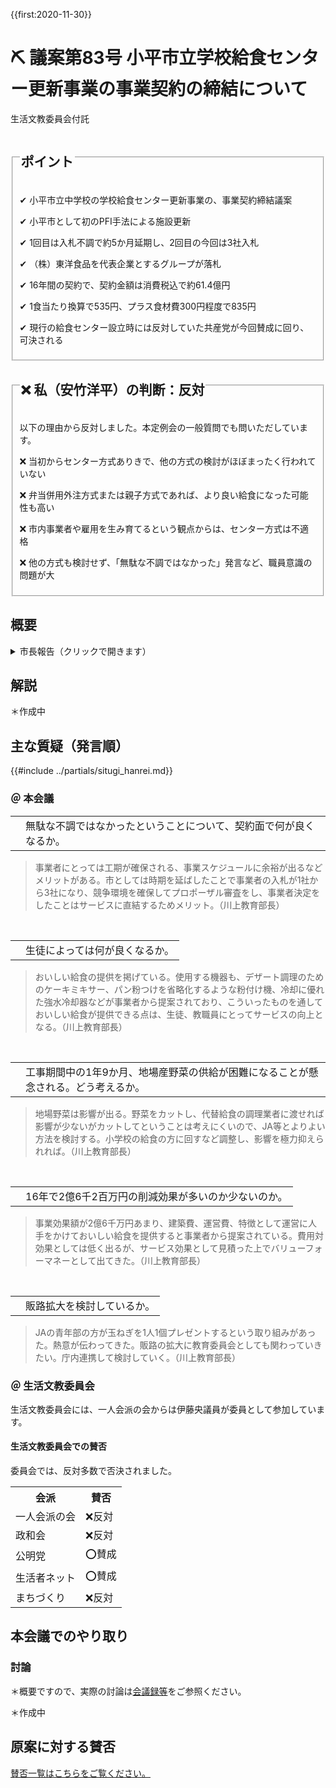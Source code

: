 {{first:2020-11-30}}
# ⛏️ 議案第83号 小平市立学校給食センター更新事業の事業契約の締結について

<i class="fa fa-gavel" aria-hidden="true"></i> 生活文教委員会付託

<fieldset class="point">
  <legend>
    <h2 class="point"> ポイント </h2>
  </legend>
  <p class="point">✔ 小平市立中学校の学校給食センター更新事業の、事業契約締結議案</p>
  <p class="point">✔ 小平市として初のPFI手法による施設更新</p>
  <p class="point">✔ 1回目は入札不調で約5か月延期し、2回目の今回は3社入札</p>
  <p class="point">✔ （株）東洋食品を代表企業とするグループが落札</p>
  <p class="point">✔ 16年間の契約で、契約金額は消費税込で約61.4億円</p>
  <p class="point">✔ 1食当たり換算で535円、プラス食材費300円程度で835円</p>
  <p class="point">✔ 現行の給食センター設立時には反対していた共産党が今回賛成に回り、可決される</p>
</fieldset>

<fieldset class="sanpi">
  <legend>
    <h2 class="sanpi">❌ 私（安竹洋平）の判断：反対 </h2>
  </legend>

以下の理由から反対しました。本定例会の一般質問でも問いただしています。

  <p class="sanpi NG">❌ 当初からセンター方式ありきで、他の方式の検討がほぼまったく行われていない</p>
  <p class="sanpi NG">❌ 弁当併用外注方式または親子方式であれば、より良い給食になった可能性も高い</p>
  <p class="sanpi NG">❌ 市内事業者や雇用を生み育てるという観点からは、センター方式は不適格</p>
  <p class="sanpi NG">❌ 他の方式も検討せず、「無駄な不調ではなかった」発言など、職員意識の問題が大</p>
</fieldset>

## 概要

<details>
<summary>市長報告（クリックで開きます）</summary>

> 本案は、PFI手法により施設更新の手続きを進めている小平市立学校給食センター更新事業の事業契約を締結する必要から提案する
ものです。
>
> 本事業の入札につきまして、本年4月に入札を公告し、技術提案型総合評価一般競争入札方式による選定の結果、本年9月に、株式会社東洋食品を代表企業とするグループが落札いたしました。
>
> その後、PFI手法の標準的な手続きに従い、特別目的会社である、株式会社小平市学校給食サービスが設立され､当該事業者と事業契約を締結するため､民間資金等の活用による公共施設等の整備等の促進に関する法律第12条の規定により、市議会の議決を求めるものです。
>
>事業期間は、事業契約締結日から、令和19年7月末日までの16年7か月間、契約金額は61億3千549万6千959円です。

</details>

## 解説

＊作成中

## 主な質疑（発言順）
{{#include ../partials/situgi_hanrei.md}}

### ＠ 本会議

<table class="qanda"><tr><td><i class="fa fa-question-circle-o" aria-label="その他議員による質問"></i></td><td>
無駄な不調ではなかったということについて、契約面で何が良くなるか。
</td></tr></table>

> 事業者にとっては工期が確保される、事業スケジュールに余裕が出るなどメリットがある。市としては時期を延ばしたことで事業者の入札が1社から3社になり、競争環境を確保してプロポーザル審査をし、事業者決定をしたことはサービスに直結するためメリット。（川上教育部長）

<br>
<table class="qanda"><tr><td><i class="fa fa-question-circle-o" aria-label="その他議員による質問"></i></td><td>
生徒によっては何が良くなるか。
</td></tr></table>

> おいしい給食の提供を掲げている。使用する機器も、デザート調理のためのケーキミキサー、パン粉つけを省略化するような粉付け機、冷却に優れた強水冷却器などが事業者から提案されており、こういったものを通しておいしい給食が提供できる点は、生徒、教職員にとってサービスの向上となる。（川上教育部長）

<br>
<table class="qanda"><tr><td><i class="fa fa-question-circle-o" aria-label="その他議員による質問"></i></td><td>
工事期間中の1年9か月、地場産野菜の供給が困難になることが懸念される。どう考えるか。
</td></tr></table>

> 地場野菜は影響が出る。野菜をカットし、代替給食の調理業者に渡せれば影響が少ないがカットしてということは考えにくいので、JA等とよりよい方法を検討する。小学校の給食の方に回すなど調整し、影響を極力抑えられれば。（川上教育部長）

<br>
<table class="qanda"><tr><td><i class="fa fa-question-circle-o" aria-label="その他議員による質問"></i></td><td>
16年で2億6千2百万円の削減効果が多いのか少ないのか。
</td></tr></table>

> 事業効果額が2億6千万円あまり、建築費、運営費、特徴として運営に人手をかけておいしい給食を提供すると事業者から提案されている。費用対効果としては低く出るが、サービス効果として見積った上でバリューフォーマネーとして出てきた。（川上教育部長）


<br>
<table class="qanda"><tr><td><i class="fa fa-question-circle-o" aria-label="その他議員による質問"></i></td><td>
販路拡大を検討しているか。
</td></tr></table>

> JAの青年部の方が玉ねぎを1人1個プレゼントするという取り組みがあった。熱意が伝わってきた。販路の拡大に教育委員会としても関わっていきたい。庁内連携して検討していく。（川上教育部長）

### ＠ 生活文教委員会
生活文教委員会には、一人会派の会からは伊藤央議員が委員として参加しています。

#### 生活文教委員会での賛否

委員会では、反対多数で否決されました。

<table class="simple">
<tr><th>会派</th><th>賛否</th></tr>
<tr><td>一人会派の会</td><td>❌反対</td></tr>
<tr><td>政和会</td><td>❌反対</td></tr>
<tr><td>公明党</td><td>⭕賛成</td></tr>
<tr><td>生活者ネット</td><td>⭕賛成</td></tr>
<tr><td>まちづくり</td><td>❌反対</td></tr>
</table>

## 本会議でのやり取り

### 討論
＊概要ですので、実際の討論は[会議録等](index.md/#会議録配布資料)をご参照ください。

＊作成中

## 原案に対する賛否
[賛否一覧はこちらをご覧ください。](./index.md#賛否)